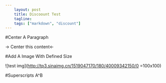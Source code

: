 ```yaml
---
    layout: post
    title: Discoount Test
    tagline:
    tags: ["markdown", "discount"]
---
```


#Center A Paragraph

-> Center this content<-

#Add A Image With Defined Size

![test img](http://tp3.sinaimg.cn/1519047170/180/40009342150/0 =100x100)

#Superscripts
A^B

